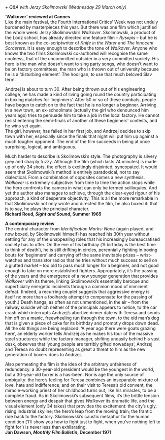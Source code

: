 _+ Q&A with Jerzy Skolimowski (Wednesday 29 March only)_

**‘Walkover’ reviewed at Cannes**  
Like the main festival, the Fourth International Critics’ Week was not unduly burdened by masterpieces this year. But there was one film which justified the whole week: Jerzy Skolimowski’s _Walkover_. Skolimowski, a product of the Lodz school, has already directed one feature film – _Rysopis_ – but he is best known as the co-scriptwriter of _Knife in the Water_ and _The Innocent Sorcerers_. It is easy enough to describe the tone of _Walkover_. Anyone who knows the two films Skolimowski co-authored will recognise the same coolness, that of the uncommitted outsider in a very committed society. His hero is the man who doesn’t want to sing party songs, who doesn’t want to be on factory committees, the man who is thrown out of university because he is a ‘disturbing element’. The hooligan, to use that much beloved Slav term.

Andrzej is about to turn 30. After being thrown out of his engineering college, he has made a kind of living going round the country participating in boxing matches for ‘beginners’. After 50 or so of these combats, people have begun to catch on to the fact that he is no longer a beginner. Arriving in a new town, an ex-schoolmate (actually the girl who denounced him years ago) tries to persuade him to take a job in the local factory. He cannot resist entering the semi-finals of another of these beginners’ contests, and he wins yet again.  
The girl, however, has failed in her first job, and Andrzej decides to skip town with her, especially since the finals that night will put him up against a much tougher opponent. The end of the film succeeds in being at once surprising, logical, and ambiguous.

Much harder to describe is Skolimowski’s style. The photography is silvery grey and sharply fuzzy. Although the film (which lasts 74 minutes) is made up of only 34 shots, the effect is excitingly disjointed, syncopated. It would seem that Skolimowski’s method is entirely paradoxical, not to say dialectical. From a combination of opposites comes a new synthesis. _Walkover_ is extremely subjective: from time to time the action stops while the hero confronts the camera in what can only be termed soliloquies. And yet the author also manages to achieve, through the clear-eyed rigour of his approach, a kind of desperate objectivity. This is all the more remarkable in that Skolimowski not only wrote and directed the film, he also boxed it: that is to say, he plays the principal character.  
**Richard Roud, _Sight and Sound_, Summer 1965**

**A contemporary review**  
The central character from _Identification Marks: None_ (again played, and now boxed, by Skolimowski himself) has reached his 30th year without settling for any of the unappealing roles that his increasingly bureaucratised society has to offer. On the eve of his birthday (‘A birthday is the best time to think of death’), he is still drifting in circles, perennially fighting in boxing bouts for ‘beginners’ and carrying off the same inevitable prizes – wrist-watches and transistor radios that he tries without much success to sell on a glutted market – too old to pass much longer for a beginner, and not good enough to take on more established fighters. Appropriately, it’s the passing of the years and the emergence of a new younger generation that provides _Walkover_ with its theme, linking Skolimowski’s essentially baroque and superficially energetic incidents through a common mood of imminent defeat. (Indeed, a recurring couplet suggests that aggressive energy is itself no more than a foolhardy attempt to compensate for the passing of youth.) Death hangs, as often as not unmentioned, in the air – from the railway suicide which neither of the principals appears to notice, to the car crash which interrupts Andrzej’s abortive dinner date with Teresa and sends him off on a manic, freewheeling run through the town, to the old man’s dog that is given a piece of cake for its birthday and promptly drops down dead. All the old things are being replaced: ‘A year ago there were goats grazing here’, an elderly worker tells Andrzej as he makes his tour of the massive steel structures; while the factory manager, shifting uneasily behind his vast desk, observes that ‘young people are terribly gifted nowadays’, Andrzej and Teresa no doubt representing as great a threat to him as the new generation of boxers does to Andrzej.

Also permeating the film is the idea of the arbitrary unfairness of redundancy: a 30-year-old president would be the youngest in the world, but a 30-year-old boxer is a has-been. Nor is age the only source of ambiguity: the hero’s feeling for Teresa combines an inseparable mixture of love, hate and indifference; and on their visit to Teresa’s old convent, the miracle-working priest of her childhood turns out, like his miracles, to be a complete fraud. As in Skolimowski’s subsequent films, it’s the brittle tension between energy and despair that gives _Walkover_ its dramatic life, and the visual element (only 34 takes) that provides the excitement: the city’s ugly, rising industrial skyline; the hero’s leap from the moving train; the frantic ride back to the factory. Skolimowski’s caustic metaphor for the human condition (‘I’ll show you how to fight just to fight, when you’ve nothing left to fight for’) is never less than exhilarating.  
**Jan Dawson, _Monthly Film Bulletin_, December 1971**<br>
<br>
<!--stackedit_data:
eyJoaXN0b3J5IjpbLTQ1MzkyNzYxN119
-->